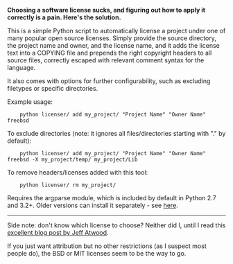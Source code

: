 **Choosing a software license sucks, and figuring out how to apply it correctly is
a pain. Here's the solution.**

This is a simple Python script to automatically license a project under one of
many popular open source licenses. Simply provide the source directory, the
project name and owner, and the license name, and it adds the license text into
a COPYING file and prepends the right copyright headers to all source files,
correctly escaped with relevant comment syntax for the language.

It also comes with options for further configurability, such as excluding
filetypes or specific directories.

Example usage:

        python licenser/ add my_project/ "Project Name" "Owner Name" freebsd

To exclude directories (note: it ignores all files/directories starting with "."
by default):

        python licenser/ add my_project/ "Project Name" "Owner Name" freebsd -X my_project/temp/ my_project/Lib

To remove headers/licenses added with this tool:

        python licenser/ rm my_project/

Requires the argparse module, which is included by default in Python 2.7 and
3.2+. Older versions can install it separately - see [here](http://code.google.com/p/argparse/).

---

Side note: don't know which license to choose? Neither did I, until I read this
[excellent blog post by Jeff Atwood](http://www.codinghorror.com/blog/2007/04/pick-a-license-any-license.html).

If you just want attribution but no other restrictions (as I suspect most people
do), the BSD or MIT licenses seem to be the way to go.
